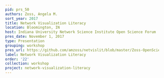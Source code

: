 ```yaml
---
pid: prs_50
authors: Zoss, Angela M.
sort_year: 2017
title: Network Visualization Literacy
location: Bloomington, IN
host: Indiana University Network Science Institute Open Science Forum
pres_date: November 1, 2017
type: Presentation
grouping: workshop
pres_url: https://github.com/amzoss/netvislit/blob/master/Zoss-OpenScienceForum.pdf
label: Network Visualization Literacy
order: '22'
collection: workshop
project: network-visualization-literacy
---
```

